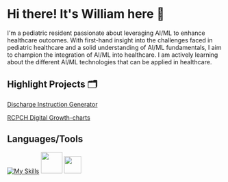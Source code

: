 # Hi there! It's William here 🙂
 
I'm a pediatric resident passionate about leveraging AI/ML to enhance healthcare outcomes. With first-hand insight into the challenges faced in pediatric healthcare and a solid understanding of AI/ML fundamentals, I aim to champion the integration of AI/ML into healthcare. I am actively learning about the different AI/ML technologies that can be applied in healthcare.

## Highlight Projects 🗂️
<p>
  <a href="https://github.com/a-wei-william/Discharge_Instruction_Generator"> Discharge Instruction Generator</a>
  
  <a href="https://github.com/rcpch/digital-growth-charts-server](https://growth.rcpch.ac.uk">RCPCH Digital Growth-charts </a>
</p>

## Languages/Tools 
[![My Skills](https://skillicons.dev/icons?i=py,sklearn,tensorflow,pytorch,sqlite)](https://skillicons.dev)
  <img width="50" height="50" src="https://cdn.jsdelivr.net/gh/devicons/devicon/icons/numpy/numpy-original-wordmark.svg" /> <img width="40" height="40" src="https://cdn.jsdelivr.net/gh/devicons/devicon/icons/pandas/pandas-original-wordmark.svg" /> 
</p>  
